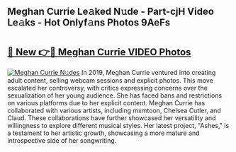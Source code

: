 ## Meghan Currie Le𝚊ked N𝚞de - Part-cjH Video Le𝚊ks - Hot Onlyf𝚊ns Photos 9AeFs

# <h2><a href="http://ac48068.deff.icu/?id=Meghan+Currie">🔗 New 👉🔴 Meghan Currie VIDEO Photos</a></h2>

[![Meghan Currie N𝚞des](https://i.imgur.com/rIISA9y.gif)](http://ac48068.deff.icu/?id=Meghan+Currie)
In 2019, Meghan Currie ventured into creating adult content, selling webcam sessions and explicit photos. This move escalated her controversy, with critics expressing concerns over the sexualization of her young audience. She has faced bans and restrictions on various platforms due to her explicit content. Meghan Currie has collaborated with various artists, including mxmtoon, Chelsea Cutler, and Claud. These collaborations have further showcased her versatility and willingness to explore different musical styles. Her latest project, "Ashes," is a testament to her artistic growth, showcasing a more mature and introspective side of her songwriting.
